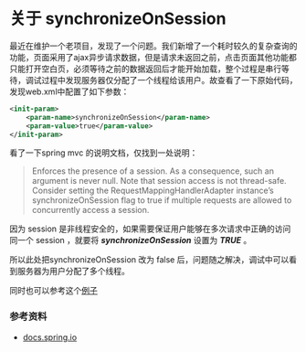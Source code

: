 # 关于 synchronizeOnSession

最近在维护一个老项目，发现了一个问题。我们新增了一个耗时较久的复杂查询的功能，页面采用了ajax异步请求数据，但是请求未返回之前，点击页面其他功能都只能打开空白页，必须等待之前的数据返回后才能开始加载，整个过程是串行等待，调试过程中发现服务器仅分配了一个线程给该用户。故查看了一下原始代码，发现web.xml中配置了如下参数：

````xml
<init-param>
	<param-name>synchronizeOnSession</param-name>
    <param-value>true</param-value>
</init-param>
````

看了一下spring mvc 的说明文档，仅找到一处说明：

> Enforces the presence of a session. As a consequence, such an argument is never null. Note that session access is not thread-safe. Consider setting the RequestMappingHandlerAdapter instance’s synchronizeOnSession flag to true if multiple requests are allowed to concurrently access a session.

因为 session 是非线程安全的，如果需要保证用户能够在多次请求中正确的访问同一个 session ，就要将 ***synchronizeOnSession*** 设置为 ***TRUE*** 。

所以此处把synchronizeOnSession 改为 false 后，问题随之解决，调试中可以看到服务器为用户分配了多个线程。

同时也可以参考这个[例子](https://qiita.com/siumennel/items/f7d0973a0b6acbfd94b4)

### 参考资料

- [docs.spring.io](https://docs.spring.io/spring/docs/5.1.4.RELEASE/spring-framework-reference/web.html#mvc-caching-etag-lastmodified)

